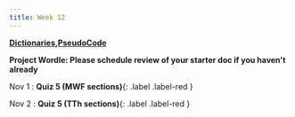 ```yaml
---
title: Week 12
---
```


**[Dictionaries](https://docs.google.com/presentation/d/1HbBktvDUT4rXjcoaOfBKL_1vcd5CrF72_IsXpNeG_sg/edit?usp=sharing),[PseudoCode](https://docs.google.com/presentation/d/1hfmZTH_RsQvWtePynpiGs5RIX3xOb8Apae-PK1XH-ms/edit#slide=id.p)**


**Project Wordle: Please schedule review of your starter doc if you haven't already**

Nov 1
:  **Quiz 5 (MWF sections)**{: .label .label-red }

Nov 2
:  **Quiz 5 (TTh sections)**{: .label .label-red }
